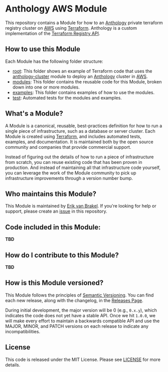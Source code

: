 # Anthology AWS Module

This repository contains a Module for how to an [Anthology] private terraform registry cluster on
[AWS] using [Terraform]. Anthology is a custom implementation of the [Terraform Registry API][100].

[100]: https://www.terraform.io/docs/registry/api.html

## How to use this Module

Each Module has the following folder structure:

* [root][200]: This folder shows an example of Terraform code that uses the [anthology-cluster][201] module
  to deploy an [Anthology] cluster in [AWS].
* [modules][210]: This folder contains the reusable code for this Module, broken down into one or more modules.
* [examples][220]: This folder contains examples of how to use the modules.
* [test][230]: Automated tests for the modules and examples.

[200]: https://github.com/erikvanbrakel/terraform-aws-anthology/tree/master
[201]: https://github.com/erikvanbrakel/terraform-aws-anthology/tree/master/modules/anthology-cluster
[210]: https://github.com/erikvanbrakel/terraform-aws-anthology/tree/master/modules
[220]: https://github.com/erikvanbrakel/terraform-aws-anthology/tree/master/
[230]: https://github.com/erikvanbrakel/terraform-aws-anthology/tree/master/test


## What's a Module?

A Module is a canonical, reusable, best-practices definition for how to run a single piece of infrastructure, such
as a database or server cluster. Each Module is created using [Terraform], and
includes automated tests, examples, and documentation. It is maintained both by the open source community and
companies that provide commercial support.

Instead of figuring out the details of how to run a piece of infrastructure from scratch, you can reuse
existing code that has been proven in production. And instead of maintaining all that infrastructure code yourself,
you can leverage the work of the Module community to pick up infrastructure improvements through
a version number bump.



## Who maintains this Module?

This Module is maintained by [Erik van Brakel]. If you're looking for help or support, please create an [issue] in this
repository.


## Code included in this Module:

__TBD__


## How do I contribute to this Module?

__TBD__


## How is this Module versioned?

This Module follows the principles of [Semantic Versioning]. You can find each new release,
along with the changelog, in the [Releases Page].

During initial development, the major version will be 0 (e.g., `0.x.y`), which indicates the code does not yet have a
stable API. Once we hit `1.0.0`, we will make every effort to maintain a backwards compatible API and use the MAJOR,
MINOR, and PATCH versions on each release to indicate any incompatibilities.



## License

This code is released under the MIT License. Please see [LICENSE](./LICENSE) for more details.


[Anthology]: https://github.com/erikvanbrakel/Anthology
[AWS]: https://aws.amazon.com/
[Terraform]: https://www.terraform.io/
[Erik van Brakel]: https://github.com/erikvanbrakel
[issue]: https://github.com/erikvanbrakel/Anthology/issues/new
[Semantic Versioning]: http://semver.org/
[Releases Page]: https://github.com/erikvanbrakel/Anthology/releases
